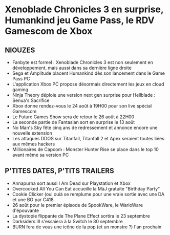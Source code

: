 # Xenoblade Chronicles 3 en surprise, Humankind jeu Game Pass, le RDV Gamescom de Xbox

## NIOUZES

- Fanbyte est formel : Xenoblade Chronicles 3 est non seulement en développement, mais aussi dans sa dernière ligne droite
- Sega et Amplitude placent Humankind dès son lancement dans le Game Pass PC
- L'application Xbox PC propose désormais directement les jeux en cloud gaming
- Ninja Theory déploie une version next gen surprise pour Hellblade : Senua's Sacrifice
- Xbox donne rendez-vous le 24 août à 19H00 pour son live spécial Gamescom
- Le Future Games Show sera de retour le 26 août à 22H00
- La seconde partie de Fantasian sort en surprise le 13 août
- No Man's Sky fête cinq ans de redressement et annonce encore une nouvelle extension
- Les attaques DDOS sur Titanfall, Titanfall 2 et Apex seraient toutes liées aux mêmes hackers
- Millionaires de Capcom : Monster Hunter Rise se place dans le top 10 avant même sa version PC

## P'TITES DATES, P'TITS TRAILERS

- Annapurna sort aussi I Am Dead sur Playstation et Xbox
- Overcooked All You Can Eat accueille la MàJ gratuite "Birthday Party"
- Cookie Clicker (oui ouià se remplume pour une vraie sortie avec une DA et une BO par C418
- 26 août pour le premier épisode de SpookWare, le WarioWare d'épouvante
- La dystopie flippante de The Plane Effect sortira le 23 septembre
- Darksiders III s'essaiera à la Switch le 30 septembre
- BURN fera de vous une icône de la pop (et un monstre ?) l'an prochain

